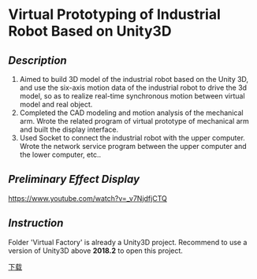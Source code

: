 # Virtual Prototyping of Industrial Robot Based on Unity3D
## *Description*
1. Aimed to build 3D model of the industrial robot based on the Unity 3D, and use the six-axis motion data of the industrial robot to drive the 3d model, so as to realize real-time synchronous motion between virtual model and real object.
2. Completed the CAD modeling and motion analysis of the mechanical arm. Wrote the related program of virtual prototype of mechanical arm and built the display interface.
3. Used Socket to connect the industrial robot with the upper computer. Wrote the network service program between the upper computer and the lower computer, etc..
## *Preliminary Effect Display*
https://www.youtube.com/watch?v=_v7NjdfjCTQ
## *Instruction*
Folder 'Virtual Factory' is already a Unity3D project. Recommend to use a version of Unity3D above **2018.2** to open this project.

[下载](http://jianshu.com)

